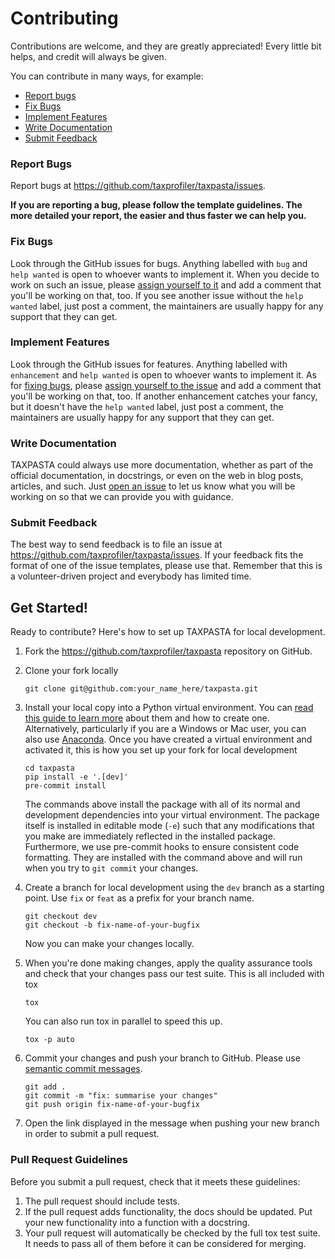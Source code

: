 # Contributing

Contributions are welcome, and they are greatly appreciated! Every little bit
helps, and credit will always be given.

You can contribute in many ways, for example:

-   [Report bugs](#report-bugs)
-   [Fix Bugs](#fix-bugs)
-   [Implement Features](#implement-features)
-   [Write Documentation](#write-documentation)
-   [Submit Feedback](#submit-feedback)

### Report Bugs

Report bugs at https://github.com/taxprofiler/taxpasta/issues.

**If you are reporting a bug, please follow the template guidelines. The more
detailed your report, the easier and thus faster we can help you.**

### Fix Bugs

Look through the GitHub issues for bugs. Anything labelled with `bug` and `help wanted` is open to whoever wants to implement it. When you decide to work on
such an issue, please [assign yourself to
it](https://docs.github.com/en/issues/tracking-your-work-with-issues/assigning-issues-and-pull-requests-to-other-github-users)
and add a comment that you'll be working on that, too. If you see another issue
without the `help wanted` label, just post a comment, the maintainers are
usually happy for any support that they can get.

### Implement Features

Look through the GitHub issues for features. Anything labelled with
`enhancement` and `help wanted` is open to whoever wants to implement it. As for
[fixing bugs](#fix-bugs), please [assign yourself to the
issue](https://docs.github.com/en/issues/tracking-your-work-with-issues/assigning-issues-and-pull-requests-to-other-github-users)
and add a comment that you'll be working on that, too. If another enhancement
catches your fancy, but it doesn't have the `help wanted` label, just post a
comment, the maintainers are usually happy for any support that they can get.

### Write Documentation

TAXPASTA could always use more documentation, whether as
part of the official documentation, in docstrings, or even on the web in blog
posts, articles, and such. Just [open an issue](https://github.com/taxprofiler/taxpasta/issues) to let us know what you will be working on
so that we can provide you with guidance.

### Submit Feedback

The best way to send feedback is to file an issue at https://github.com/taxprofiler/taxpasta/issues. If your feedback fits the format of one of
the issue templates, please use that. Remember that this is a volunteer-driven
project and everybody has limited time.

## Get Started!

Ready to contribute? Here's how to set up TAXPASTA for
local development.

1. Fork the https://github.com/taxprofiler/taxpasta
   repository on GitHub.
2. Clone your fork locally

    ```shell
    git clone git@github.com:your_name_here/taxpasta.git
    ```

3. Install your local copy into a Python virtual environment. You can [read this
   guide to learn
   more](https://realpython.com/python-virtual-environments-a-primer) about them
   and how to create one. Alternatively, particularly if you are a Windows or
   Mac user, you can also use [Anaconda](https://docs.anaconda.com/anaconda/).
   Once you have created a virtual environment and activated it, this is how you
   set up your fork for local development

    ```shell
    cd taxpasta
    pip install -e '.[dev]'
    pre-commit install
    ```

    The commands above install the package with all of its normal and
    development dependencies into your virtual environment. The package itself
    is installed in editable mode (`-e`) such that any modifications that you
    make are immediately reflected in the installed package. Furthermore, we use
    pre-commit hooks to ensure consistent code formatting. They are installed
    with the command above and will run when you try to `git commit` your
    changes.

4. Create a branch for local development using the `dev` branch as a starting
   point. Use `fix` or `feat` as a prefix for your branch name.

    ```shell
    git checkout dev
    git checkout -b fix-name-of-your-bugfix
    ```

    Now you can make your changes locally.

5. When you're done making changes, apply the quality assurance tools and check
   that your changes pass our test suite. This is all included with tox

    ```shell
    tox
    ```

    You can also run tox in parallel to speed this up.

    ```shell
    tox -p auto
    ```

6. Commit your changes and push your branch to GitHub. Please use [semantic
   commit messages](https://www.conventionalcommits.org/).

    ```shell
    git add .
    git commit -m "fix: summarise your changes"
    git push origin fix-name-of-your-bugfix
    ```

7. Open the link displayed in the message when pushing your new branch in order
   to submit a pull request.

### Pull Request Guidelines

Before you submit a pull request, check that it meets these guidelines:

1. The pull request should include tests.
2. If the pull request adds functionality, the docs should be updated. Put your
   new functionality into a function with a docstring.
3. Your pull request will automatically be checked by the full tox test suite.
   It needs to pass all of them before it can be considered for merging.
